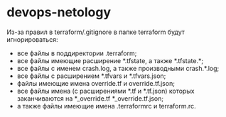 # devops-netology

Из-за правил в terraform/.gitignore в папке terraform будут игнорироваться:

- все файлы в поддиректории .terraform;
- все файлы имеющие расширение \*.tfstate, а также \*.tfstate.\*;
- все файлы с именем crash.log, а также производными crash.*.log;
- все файлы с расширением *.tfvars и *.tfvars.json;
- файлы имеющие имена override.tf и override.tf.json;
- все файлы имена (с расширениями \*.tf и *.tf.json) которых заканчиваются на \*_override.tf
\*_override.tf.json;
- а также файлы имеющие имена .terraformrc и terraform.rc.
